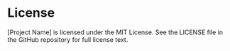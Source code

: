 # License

[Project Name] is licensed under the MIT License. See the LICENSE file in the GitHub repository for full license text.
